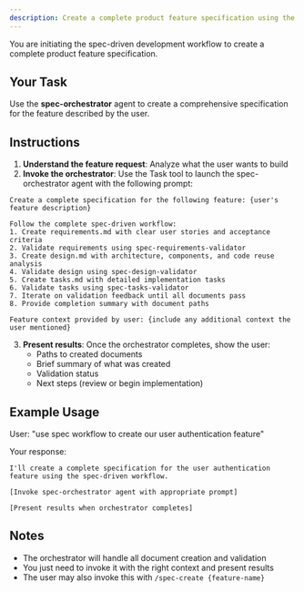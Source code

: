 ```yaml
---
description: Create a complete product feature specification using the spec-driven workflow
---
```


You are initiating the spec-driven development workflow to create a complete product feature specification.

## Your Task

Use the **spec-orchestrator** agent to create a comprehensive specification for the feature described by the user.

## Instructions

1. **Understand the feature request**: Analyze what the user wants to build
2. **Invoke the orchestrator**: Use the Task tool to launch the spec-orchestrator agent with the following prompt:

```
Create a complete specification for the following feature: {user's feature description}

Follow the complete spec-driven workflow:
1. Create requirements.md with clear user stories and acceptance criteria
2. Validate requirements using spec-requirements-validator
3. Create design.md with architecture, components, and code reuse analysis
4. Validate design using spec-design-validator
5. Create tasks.md with detailed implementation tasks
6. Validate tasks using spec-tasks-validator
7. Iterate on validation feedback until all documents pass
8. Provide completion summary with document paths

Feature context provided by user: {include any additional context the user mentioned}
```

3. **Present results**: Once the orchestrator completes, show the user:
   - Paths to created documents
   - Brief summary of what was created
   - Validation status
   - Next steps (review or begin implementation)

## Example Usage

User: "use spec workflow to create our user authentication feature"

Your response:
```
I'll create a complete specification for the user authentication feature using the spec-driven workflow.

[Invoke spec-orchestrator agent with appropriate prompt]

[Present results when orchestrator completes]
```

## Notes

- The orchestrator will handle all document creation and validation
- You just need to invoke it with the right context and present results
- The user may also invoke this with `/spec-create {feature-name}`
